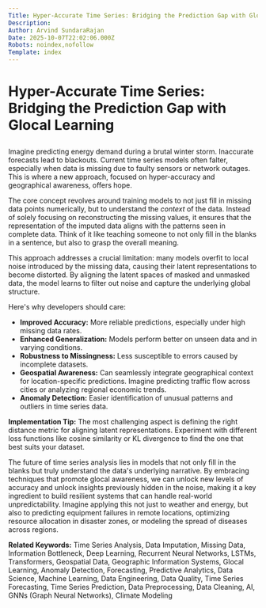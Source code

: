 ```yaml
---
Title: Hyper-Accurate Time Series: Bridging the Prediction Gap with Glocal Learning by Arvind Sundararajan
Description: 
Author: Arvind SundaraRajan
Date: 2025-10-07T22:02:06.000Z
Robots: noindex,nofollow
Template: index
---
```

<h1>
  
  
  Hyper-Accurate Time Series: Bridging the Prediction Gap with Glocal Learning
</h1>

<p>Imagine predicting energy demand during a brutal winter storm. Inaccurate forecasts lead to blackouts. Current time series models often falter, especially when data is missing due to faulty sensors or network outages. This is where a new approach, focused on hyper-accuracy and geographical awareness, offers hope.</p>

<p>The core concept revolves around training models to not just fill in missing data points numerically, but to understand the <em>context</em> of the data. Instead of solely focusing on reconstructing the missing values, it ensures that the representation of the imputed data aligns with the patterns seen in complete data. Think of it like teaching someone to not only fill in the blanks in a sentence, but also to grasp the overall meaning.</p>

<p>This approach addresses a crucial limitation: many models overfit to local noise introduced by the missing data, causing their latent representations to become distorted. By aligning the latent spaces of masked and unmasked data, the model learns to filter out noise and capture the underlying global structure.</p>

<p>Here's why developers should care:</p>

<ul>
<li>  <strong>Improved Accuracy:</strong> More reliable predictions, especially under high missing data rates.</li>
<li>  <strong>Enhanced Generalization:</strong> Models perform better on unseen data and in varying conditions.</li>
<li>  <strong>Robustness to Missingness:</strong> Less susceptible to errors caused by incomplete datasets.</li>
<li>  <strong>Geospatial Awareness:</strong> Can seamlessly integrate geographical context for location-specific predictions. Imagine predicting traffic flow across cities or analyzing regional economic trends.</li>
<li>  <strong>Anomaly Detection:</strong> Easier identification of unusual patterns and outliers in time series data.</li>
</ul>

<p><strong>Implementation Tip:</strong> The most challenging aspect is defining the right distance metric for aligning latent representations. Experiment with different loss functions like cosine similarity or KL divergence to find the one that best suits your dataset.</p>

<p>The future of time series analysis lies in models that not only fill in the blanks but truly understand the data's underlying narrative. By embracing techniques that promote glocal awareness, we can unlock new levels of accuracy and unlock insights previously hidden in the noise, making it a key ingredient to build resilient systems that can handle real-world unpredictability. Imagine applying this not just to weather and energy, but also to predicting equipment failures in remote locations, optimizing resource allocation in disaster zones, or modeling the spread of diseases across regions.</p>

<p><strong>Related Keywords:</strong> Time Series Analysis, Data Imputation, Missing Data, Information Bottleneck, Deep Learning, Recurrent Neural Networks, LSTMs, Transformers, Geospatial Data, Geographic Information Systems, Glocal Learning, Anomaly Detection, Forecasting, Predictive Analytics, Data Science, Machine Learning, Data Engineering, Data Quality, Time Series Forecasting, Time Series Prediction, Data Preprocessing, Data Cleaning, AI, GNNs (Graph Neural Networks), Climate Modeling</p>

